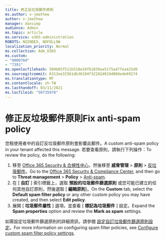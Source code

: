 ```yaml
---
title: 修正反垃圾郵件原則
ms.author: v-jmathew
author: v-jmathew
manager: dansimp
audience: Admin
ms.topic: article
ms.service: o365-administration
ROBOTS: NOINDEX, NOFOLLOW
localization_priority: Normal
ms.collection: Adm_O365
ms.custom:
- "9000760"
- "7391"
ms.openlocfilehash: 509b05f511b518e26f61039aa5175a47fea425d0
ms.sourcegitcommit: 6312ee31561db36104f32282d019d069ede69174
ms.translationtype: MT
ms.contentlocale: zh-TW
ms.lasthandoff: 03/11/2021
ms.locfileid: "50735978"
---
```

# <a name="fix-anti-spam-policy"></a><span data-ttu-id="02158-102">修正反垃圾郵件原則</span><span class="sxs-lookup"><span data-stu-id="02158-102">Fix anti-spam policy</span></span>

<span data-ttu-id="02158-103">您租使用者中的自訂反垃圾郵件原則會影響此郵件。</span><span class="sxs-lookup"><span data-stu-id="02158-103">A custom anti-spam policy in your tenant affected this message.</span></span> <span data-ttu-id="02158-104">若要查看原則，請執行下列操作：</span><span class="sxs-lookup"><span data-stu-id="02158-104">To review the policy, do the following:</span></span>

1. <span data-ttu-id="02158-105">移至 [Office 365 Security & 合規性中心](https://go.microsoft.com/fwlink/p/?linkid=2077143)，然後移至 **威脅管理**  >  **原則**  >  [反垃圾郵件](https://go.microsoft.com/fwlink/?linkid=2101518)。</span><span class="sxs-lookup"><span data-stu-id="02158-105">Go to the [Office 365 Security & Compliance Center](https://go.microsoft.com/fwlink/p/?linkid=2077143), and then go to **Threat management** > **Policy** > [Anti-spam](https://go.microsoft.com/fwlink/?linkid=2101518).</span></span>
2. <span data-ttu-id="02158-106">在 [ **自訂** ] 索引標籤上，選取 **預設的垃圾郵件篩選原則** 或您可能已建立的任何其他自訂原則，然後選取 [ **編輯原則**]。</span><span class="sxs-lookup"><span data-stu-id="02158-106">On the **Custom** tab, select the **Default spam filter policy** or any other custom policy you may have created, and then select **Edit policy**.</span></span>
3. <span data-ttu-id="02158-107">展開 [ **垃圾郵件屬性** ] 選項，並查看 [ **標記為垃圾郵件** ] 設定。</span><span class="sxs-lookup"><span data-stu-id="02158-107">Expand the **Spam properties** option and review the **Mark as spam** settings.</span></span>

<span data-ttu-id="02158-108">如需設定垃圾郵件篩選原則的詳細資訊，請參閱 [設定自訂垃圾郵件篩選原則設定](https://go.microsoft.com/fwlink/?linkid=2101054)。</span><span class="sxs-lookup"><span data-stu-id="02158-108">For more information on configuring spam filter policies, see [Configure custom spam filter policy settings](https://go.microsoft.com/fwlink/?linkid=2101054).</span></span>
